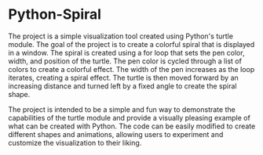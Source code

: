 # Python-Spiral
The project is a simple visualization tool created using Python's turtle module. The goal of the project is to create a colorful spiral that is displayed in a window. The spiral is created using a for loop that sets the pen color, width, and position of the turtle. The pen color is cycled through a list of colors to create a colorful effect. The width of the pen increases as the loop iterates, creating a spiral effect. The turtle is then moved forward by an increasing distance and turned left by a fixed angle to create the spiral shape.

The project is intended to be a simple and fun way to demonstrate the capabilities of the turtle module and provide a visually pleasing example of what can be created with Python. The code can be easily modified to create different shapes and animations, allowing users to experiment and customize the visualization to their liking.
